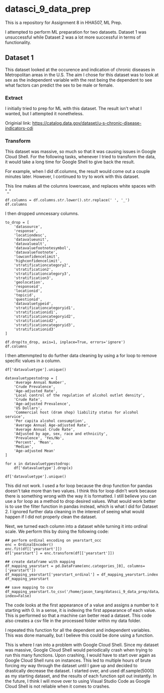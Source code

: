 # datasci_9_data_prep
This is a repository for Assignment 8 in HHA507, ML Prep. 

I attempted to perform ML preparation for two datasets. Dataset 1 was unsuccessful while Dataset 2 was a lot more successful in terms of functionality. 

## Dataset 1
This dataset looked at the occurence and indication of chronic diseases in Metropolitan areas in the U.S. The aim I chose for this dataset was to look at sex as the independent variable with the rest being the dependent to see what factors can predict the sex to be male or female. 

### Extract 
I initially tried to prep for ML with this dataset. The result isn't what I wanted, but I attempted it nonetheless. 

Originial link: https://catalog.data.gov/dataset/u-s-chronic-disease-indicators-cdi

### Transform
This dataset was massive, so much so that it was causing issues in Google Cloud Shell. For the following tasks, whenever I tried to transform the data, 
it would take a long time for Google Shell to give back the result. 

For example, when I did df.columns, the result would come out a couple minutes later. However, I continued to try to work with this dataset.

This line makes all the columns lowercase, and replaces white spaces with "_"
```
df.columns = df.columns.str.lower().str.replace(' ', '_')
df.columns
```

I then dropped unncessary columns.
```
to_drop = [
    'datasource',
    'response',
    'locationdesc',
    'datavalueunit',
    'datavaluealt',
    'datavaluefootnotesymbol',
    'datavaluefootnote',
    'lowconfidencelimit',
    'highconfidencelimit',
    'stratificationcategory2',
    'stratification2',
    'stratificationcategory3',
    'stratification3',
    'geolocation',
    'responseid',
    'locationid',
    'topicid',
    'questionid',
    'datavaluetypeid',
    'stratificationcategoryid1',
    'stratificationid1',
    'stratificationcategoryid2',
    'stratificationid2',
    'stratificationcategoryid3',
    'stratificationid3'
]

df.drop(to_drop, axis=1, inplace=True, errors='ignore')
df.columns
```

I then attemmpted to do further data cleaning by using a for loop to remove specific values in a column. 
```
df['datavaluetype'].unique()

datavaluetypestodrop = [
    'Average Annual Number',
    'Crude Prevalence',
    'Age-adjusted Rate',
    'Local control of the regulation of alcohol outlet density',
    'Crude Rate',
    'Age-adjusted Prevalence',
    'US Dollars',
    'Commercial host (dram shop) liability status for alcohol service',
    'Per capita alcohol consumption',
    'Average Annual Age-adjusted Rate',
    'Average Annual Crude Rate',
    'Adjusted by age, sex, race and ethnicity',
    'Prevalence', 'Yes/No',
    'Percent', 'Mean',
    'Median',
    'Age-adjusted Mean'
]

for x in datavaluetypestodrop:
    df['datavaluetype'].drop(x)

df['datavaluetype'].unique()
```
This did not work. I used a for loop because the drop function for pandas doesn't take more than two values. I think this for loop didn't work because there
is something wrong with the way it is formatted. I still believe you can use a for loop as a method to drop desired values. What would work better
is to use the filter function in pandas instead, which is what I did for Dataset 2. I ignored further data cleaning in the interest of seeing what would happen
if I did not properly clean the dataset. 

Next, we turned each column into a dataset while turning it into ordinal scale. We perform this by doing the following code:
```
## perform ordinal encoding on yearstart_occ
enc = OrdinalEncoder()
enc.fit(df[['yearstart']])
df['yearstart'] = enc.transform(df[['yearstart']])

## create dataframe with mapping
df_mapping_yearstart = pd.DataFrame(enc.categories_[0], columns=['yearstart'])
df_mapping_yearstart['yearstart_ordinal'] = df_mapping_yearstart.index
df_mapping_yearstart

## save mapping to csv
df_mapping_yearstart.to_csv('/home/jason_tang/datasci_9_data_prep/data/processed/mapping_yearstart.csv', index=False)
```
The code looks at the first appearance of a value and assigns a number to it starting with 0. In a sense, it is indexing the first appearance of each value. This is performed so that a machine can better read a dataset. This code also creates a csv file in the processed folder within my data folder. 

I repeated this function for all the dependent and independent variables. This was done manually, but I believe this could be done using a function. 

This is where I ran into a problem with Google Cloud Shell. Since my dataset was massive, Google Cloud Shell would periodically crash when trying to run this many functions. Upon crashing, I would have to start over again as Google Cloud Shell runs on instances. This led to multiple hours of brute forcing my way through the dataset until I gave up and decided to drastically decrease the dataset. I started over, and used df.sample(5000) as my starting dataset, and the results of each function spit out instantly. In the future, I think I will move over to using Visual Studio Code as Google Cloud Shell is not reliable when it comes to crashes. 
